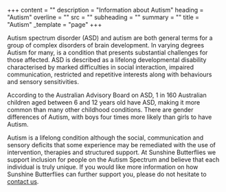 +++
content = ""
description = "Information about Autism"
heading = "Autism"
overline = ""
src = ""
subheading = ""
summary = ""
title = "Autism"
_template = "page"
+++

Autism spectrum disorder (ASD) and autism are both general terms for a group of complex disorders of brain development. In varying degrees Autism for many, is a condition that presents substantial challenges for those affected. ASD is described as a lifelong developmental disability characterised by marked difficulties in social interaction, impaired communication, restricted and repetitive interests along with behaviours and sensory sensitivities.

According to the Australian Advisory Board on ASD, 1 in 160 Australian children aged between 6 and 12 years old have ASD, making it more common than many other childhood conditions. There are gender differences of Autism, with boys four times more likely than girls to have Autism.

Autism is a lifelong condition although the social, communication and sensory deficits that some experience may be remediated with the use of intervention, therapies and structured support. At Sunshine Butterflies we support inclusion for people on the Autism Spectrum and believe that each individual is truly unique. If you would like more information on how Sunshine Butterflies can further support you, please do not hesitate to [contact us](https://www.sunshinebutterflies.com.au/contact).
